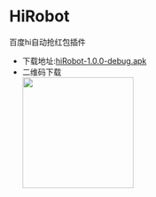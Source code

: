 # HiRobot
百度hi自动抢红包插件

* 下载地址:<a href='https://github.com/pengwei1024/HiRobot/blob/master/apk/hiRobot-1.0.0-debug.apk' target='_blank'>hiRobot-1.0.0-debug.apk</a>
* 二维码下载<br/> <img src='https://github.com/pengwei1024/HiRobot/blob/master/code.png' width='200px'/>


